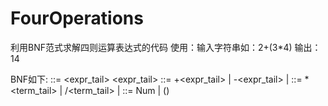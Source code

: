 # FourOperations
利用BNF范式求解四则运算表达式的代码
使用：输入字符串如：2+(3*4) 输出：14

BNF如下:
<expr> ::= <term><expr_tail>
<expr_tail> ::= +<term><expr_tail>
              | -<term><expr_tail>
              | <empty>
<term>  ::= *<factor><term_tail>
              | /<factor><term_tail>
              | <empty>
<factor> ::= Num
              | (<expr>)
              
